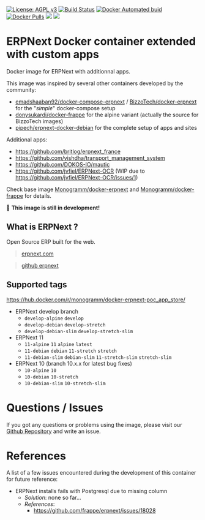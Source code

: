 
[uri_license]: http://www.gnu.org/licenses/agpl.html
[uri_license_image]: https://img.shields.io/badge/License-AGPL%20v3-blue.svg

[![License: AGPL v3][uri_license_image]][uri_license]
[![Build Status](https://travis-ci.org/Monogramm/docker-erpnext-poc_app_store.svg)](https://travis-ci.org/Monogramm/docker-erpnext-poc_app_store)
[![Docker Automated buid](https://img.shields.io/docker/cloud/build/monogramm/docker-erpnext-poc_app_store.svg)](https://hub.docker.com/r/monogramm/docker-erpnext-poc_app_store/)
[![Docker Pulls](https://img.shields.io/docker/pulls/monogramm/docker-erpnext-poc_app_store.svg)](https://hub.docker.com/r/monogramm/docker-erpnext-poc_app_store/)
[![](https://images.microbadger.com/badges/version/monogramm/docker-erpnext-poc_app_store.svg)](https://microbadger.com/images/monogramm/docker-erpnext-poc_app_store)
[![](https://images.microbadger.com/badges/image/monogramm/docker-erpnext-poc_app_store.svg)](https://microbadger.com/images/monogramm/docker-erpnext-poc_app_store)

# ERPNext Docker container extended with custom apps

Docker image for ERPNext with additionnal apps.

This image was inspired by several other containers developed by the community:
* [emadshaaban92/docker-compose-erpnext](https://github.com/emadshaaban92/docker-compose-erpnext/) / [BizzoTech/docker-erpnext](https://github.com/BizzoTech/docker-erpnext) for the "_simple_" docker-compose setup
* [donysukardi/docker-frappe](https://github.com/donysukardi/docker-frappe) for the alpine variant (actually the source for BizzoTech images)
* [pipech/erpnext-docker-debian](https://github.com/pipech/erpnext-docker-debian) for the complete setup of apps and sites

Additional apps:
* https://github.com/britlog/erpnext_france
* https://github.com/vishdha/transport_management_system
* https://github.com/DOKOS-IO/mautic
* https://github.com/jvfiel/ERPNext-OCR (WIP due to https://github.com/jvfiel/ERPNext-OCR/issues/1)

Check base image [Monogramm/docker-erpnext](https://github.com/Monogramm/docker-erpnext) and [Monogramm/docker-frappe](https://github.com/Monogramm/docker-frappe) for details.

:construction: **This image is still in development!**

## What is ERPNext ?

Open Source ERP built for the web.

> [erpnext.com](https://erpnext.com/)

> [github erpnext](https://github.com/frappe/erpnext)

## Supported tags

https://hub.docker.com/r/monogramm/docker-erpnext-poc_app_store/

* ERPNext develop branch
    - `develop-alpine` `develop`
    - `develop-debian` `develop-stretch`
    - `develop-debian-slim` `develop-stretch-slim`
* ERPNext 11
    - `11-alpine` `11` `alpine` `latest`
    - `11-debian` `debian` `11-stretch` `stretch`
    - `11-debian-slim` `debian-slim` `11-stretch-slim` `stretch-slim`
* ERPNext 10 (branch 10.x.x for latest bug fixes)
    - `10-alpine` `10`
    - `10-debian` `10-stretch`
    - `10-debian-slim` `10-stretch-slim`

# Questions / Issues
If you got any questions or problems using the image, please visit our [Github Repository](https://github.com/Monogramm/docker-erpnext-poc_app_store) and write an issue.  

# References

A list of a few issues encountered during the development of this container for future reference:
* ERPNext installs fails with Postgresql due to missing column
    * _Solution_: none so far...
    * _References_:
        * https://github.com/frappe/erpnext/issues/18028

